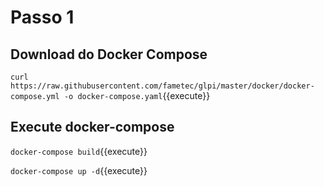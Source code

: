 # Passo 1


## Download do Docker Compose


`curl https://raw.githubusercontent.com/fametec/glpi/master/docker/docker-compose.yml -o docker-compose.yaml`{{execute}}


## Execute docker-compose


`docker-compose build`{{execute}}


`docker-compose up -d`{{execute}}



